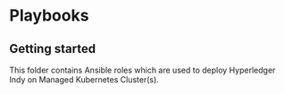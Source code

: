 # Playbooks

## Getting started
This folder contains Ansible roles which are used to deploy Hyperledger Indy on Managed Kubernetes Cluster(s).